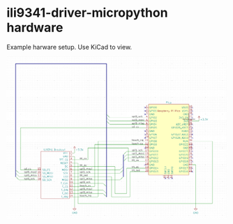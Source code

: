 # ili9341-driver-micropython hardware

Example harware setup. Use KiCad to view.

![schematic](schematic.png)
